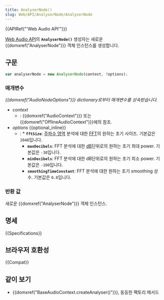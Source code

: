 ```yaml
---
title: AnalyserNode()
slug: Web/API/AnalyserNode/AnalyserNode
---
```

{{APIRef("'Web Audio API'")}}

[Web Audio API](/ko/docs/Web/API/Web_Audio_API)의 **`AnalyserNode()`** 생성자는 새로운 {{domxref("AnalyserNode")}} 객체 인스턴스를 생성합니다.

## 구문

```js
var analyserNode = new AnalyserNode(context, ?options);
```

### 매개변수

_{{domxref("AudioNodeOptions")}} dictionary로부터 매개변수를 상속받습니다._

- _context_
  - : {{domxref("AudioContext")}} 또는 {{domxref("OfflineAudioContext")}}에의 참조.
- _options_ {{optional_inline}}
  - : \* **`fftSize`**: [주파수 영역](https://en.wikipedia.org/wiki/Frequency_domain) 분석에 대한 [FFT](https://en.wikipedia.org/wiki/Fast_Fourier_transform)의 원하는 초기 사이즈.
    기본값은 `2048`입니다.
    - **`maxDecibels`**: FFT 분석에 대한 [dB](https://en.wikipedia.org/wiki/Decibel)단위로의 원하는 초기 최대 power.
      기본값은 `-30`입니다.
    - **`minDecibels`**: FFT 분석에 대한 dB단위로의 원하는 초기 최소 power.
      기본값은 `-100`입니다.
    - **`smoothingTimeConstant`**: FFT 분석에 대한 원하는 초기 smoothing 상수. 기본값은 `0.8`입니다.

### 반환 값

새로운 {{domxref("AnalyserNode")}} 객체 인스턴스.

## 명세

{{Specifications}}

## 브라우저 호환성

{{Compat}}

## 같이 보기

- {{domxref("BaseAudioContext.createAnalyser()")}}, 동등한 팩토리 메서드
